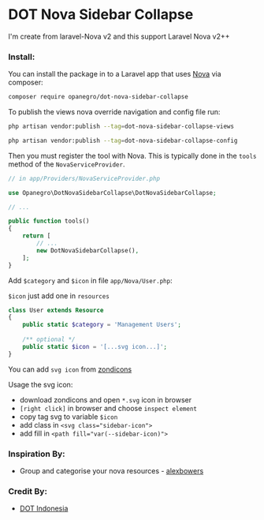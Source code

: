 # DOT Nova Sidebar Collapse

I'm create from laravel-Nova v2 and this support Laravel Nova v2++

### Install:

You can install the package in to a Laravel app that uses [Nova](https://nova.laravel.com) via composer:

```bash
composer require opanegro/dot-nova-sidebar-collapse
```

To publish the views nova override navigation and config file run:

```bash
php artisan vendor:publish --tag=dot-nova-sidebar-collapse-views
```

```bash
php artisan vendor:publish --tag=dot-nova-sidebar-collapse-config
```

Then you must register the tool with Nova. This is typically done in the `tools` method of the `NovaServiceProvider`.

```php
// in app/Providers/NovaServiceProvider.php

use Opanegro\DotNovaSidebarCollapse\DotNovaSidebarCollapse;

// ...

public function tools()
{
    return [
        // ...
        new DotNovaSidebarCollapse(),
    ];
}
```

Add `$category` and `$icon` in file `app/Nova/User.php`:

`$icon` just add one in `resources`

```php
class User extends Resource
{
    public static $category = 'Management Users';
    
    /** optional */
    public static $icon = '[...svg icon...]';
}
```

You can add `svg icon` from [zondicons](http://www.zondicons.com/icons.html)

Usage the svg icon:

- download zondicons and open `*.svg` icon in browser
- `[right click]` in browser and choose `inspect element`
- copy tag svg to variable `$icon`
- add class in `<svg class="sidebar-icon">`
- add fill in `<path fill="var(--sidebar-icon)">`

### Inspiration By:

- Group and categorise your nova resources - [alexbowers](https://github.com/alexbowers/nova-categorise-resources)

### Credit By:

- [DOT Indonesia](https://www.dot.co.id/)
